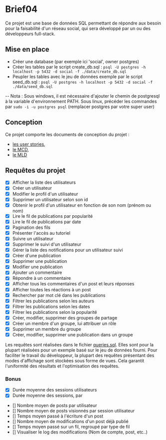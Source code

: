 # Brief04

Ce projet est une base de données SQL permettant de répondre aux besoin pour la faisabilité d'un réseau social, qui sera développé par un ou des développeurs full-stack.


## Mise en place 
- Créer une database (par exemple ici 'social', owner postgres)
- Créer les tables par le script create_db.sql : `psql -U postgres -h localhost -p 5432 -d social -f ./data/create_db.sql`
- Peupler les tables avec le jeu de données exemple par le script seed_db.sql : `psql -U postgres -h localhost -p 5432 -d social -f ./data/seed_db.sql`

-- Nota : Sous windows, il est nécessaire d'ajouter le chemin de postgresql à la variable d'environnement PATH. Sous linux, précéder les commandes par `sudo -i -u postgres psql` (remplacer postgres par votre super user)


## Conception

Ce projet comporte les documents de conception du projet :
- [les user stories](./userStories.md), 
- [le MCD](./MCD.md), 
- [le MLD](./mld.drawio)


## Requêtes du projet

- [x] Afficher la liste des utilisateurs
- [x] Créer un utilisateur
- [x] Modifier le profil d'un utilisateur
- [x] Supprimer un utilisateur selon son id
- [x] Obtenir le profil d'un utilisateur en fonction de son nom (prénom ou nom)
- [x] Lire le fil de publications par popularité
- [x] Lire le fil de publications par date 
- [x] Pagination des fils
- [x] Présenter l'accès au tutoriel
- [x] Suivre un utilisateur
- [x] Supprimer le suivi d'un utilisateur
- [x] Gérer la liste des notifications pour un utilisateur suivi
- [x] Créer d'une publication
- [x] Supprimer une publication
- [x] Modifier une publication
- [x] Ajouter un commentaire
- [x] Répondre à un commentaire
- [x] Afficher tous les commentaires d'un post et leurs réponses
- [x] Afficher toutes les réactions à un post
- [x] Rechercher par mot clé  dans les publications
- [x] Filtrer les publications selon les auteurs
- [x] Filtrer les publications selon les dates
- [x] Filtrer les publications selon la popularité
- [x] Créer, modifier, supprimer des groupes de partage
- [x] Créer un membre d'un groupe, lui attribuer un rôle
- [x] Supprimer un membre du groupe
- [x] Créer, modifier, supprimer une publication dans un groupe

Les requêtes sont réalisées dans le fichier [queries.sql](./queries.sql). Elles sont pour la plupart réalisées pour un exemple basé sur le jeu de données fourni. 
Pour faciliter le travail du développeur, la plupart des requêtes présentant des modes d'affichage sont stockées sous forme de vues. Cela garantit l'uniformité des résultats et l'optimisation des requêtes.

### Bonus

- [x] Durée moyenne des sessions utilisateurs
- [x] Durée moyenne des sessions, par
- [] Nombre moyen de posts par utilisateur
- [] Nombre moyen de posts visionnés par session utilisateur
- [] Temps moyen passé à l'écriture d'un post
- [] Nombre moyen de modifications d'un post déjà publié
- [] Temps moyen passé sur un fil, regroupé par type de fil
- [] Visualiser le log des modifications (Nom de compte, post, etc..)
